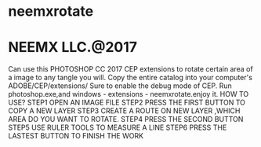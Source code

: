 # neemxrotate
# NEEMX LLC.@2017
Can use this PHOTOSHOP CC 2017 CEP extensions to rotate certain area of a image to any tangle you will.
Copy the entire catalog into your computer's ADOBE/CEP/extensions/ 
Sure to enable the debug mode of CEP.
Run photoshop.exe,and windows - extensions - neemxrotate.enjoy it.
HOW TO USE?
STEP1 OPEN AN IMAGE FILE
STEP2 PRESS THE FIRST BUTTON TO COPY A NEW LAYER
STEP3 CREATE A ROUTE ON NEW LAYER ,WHICH AREA DO YOU WANT TO ROTATE.
STEP4 PRESS THE SECOND BUTTON 
STEP5 USE RULER TOOLS TO MEASURE A LINE
STEP6 PRESS THE LASTEST BUTTON TO FINISH THE WORK
